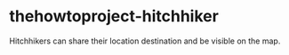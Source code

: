 # thehowtoproject-hitchhiker
Hitchhikers can share their location destination and be visible on the map.
